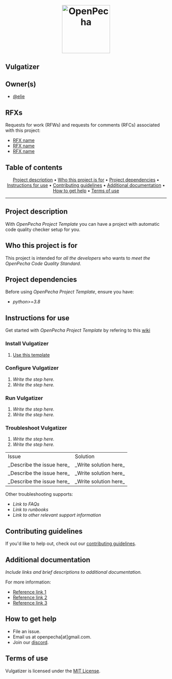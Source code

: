 <h1 align="center">
  <br>
  <a href="https://openpecha.org"><img src="https://avatars.githubusercontent.com/u/82142807?s=400&u=19e108a15566f3a1449bafb03b8dd706a72aebcd&v=4" alt="OpenPecha" width="150"></a>
  <br>
</h1>

## Vulgatizer

## Owner(s)

- [@elie](https://github.com/eroux)

## RFXs

Requests for work (RFWs) and requests for comments (RFCs) associated with this project:

- [RFX name](#)
- [RFX name](#)
- [RFX name](#)

## Table of contents

<p align="center">
  <a href="#project-description">Project description</a> •
  <a href="#who-this-project-is-for">Who this project is for</a> •
  <a href="#project-dependencies">Project dependencies</a> •
  <a href="#instructions-for-use">Instructions for use</a> •
  <a href="#contributing-guidelines">Contributing guidelines</a> •
  <a href="#additional-documentation">Additional documentation</a> •
  <a href="#how-to-get-help">How to get help</a> •
  <a href="#terms-of-use">Terms of use</a>
</p>
<hr>

## Project description

With _OpenPecha Project Template_ you can have a project with automatic code quality checker setup for you.

## Who this project is for

This project is intended for _all the developers_ who wants to _meet the OpenPecha Code Quality Standard_.

## Project dependencies

Before using _OpenPecha Project Template_, ensure you have:

- _python>=3.8_

## Instructions for use

Get started with _OpenPecha Project Template_ by refering to this [wiki](https://github.com/OpenPecha/Wiki/wiki/Coding-Guide-Line#project-setup)

### Install Vulgatizer

1.  [Use this template](https://github.com/OpenPecha/openpecha-project-template/generate)

### Configure Vulgatizer

1. _Write the step here._
2. _Write the step here._

### Run Vulgatizer

1. _Write the step here._
2. _Write the step here._

### Troubleshoot Vulgatizer

1. _Write the step here._
2. _Write the step here._

<table>
  <tr>
   <td>
    Issue
   </td>
   <td>
    Solution
   </td>
  </tr>
  <tr>
   <td>
    _Describe the issue here_
   </td>
   <td>
    _Write solution here_
   </td>
  </tr>
  <tr>
   <td>
    _Describe the issue here_
   </td>
   <td>
    _Write solution here_
   </td>
  </tr>
  <tr>
   <td>
    _Describe the issue here_
   </td>
   <td>
    _Write solution here_
   </td>
  </tr>
</table>

Other troubleshooting supports:

- _Link to FAQs_
- _Link to runbooks_
- _Link to other relevant support information_

## Contributing guidelines

If you'd like to help out, check out our [contributing guidelines](/CONTRIBUTING.md).

## Additional documentation

_Include links and brief descriptions to additional documentation._

For more information:

- [Reference link 1](#)
- [Reference link 2](#)
- [Reference link 3](#)

## How to get help

- File an issue.
- Email us at openpecha[at]gmail.com.
- Join our [discord](https://discord.com/invite/7GFpPFSTeA).

## Terms of use

Vulgatizer is licensed under the [MIT License](/LICENSE.md).
